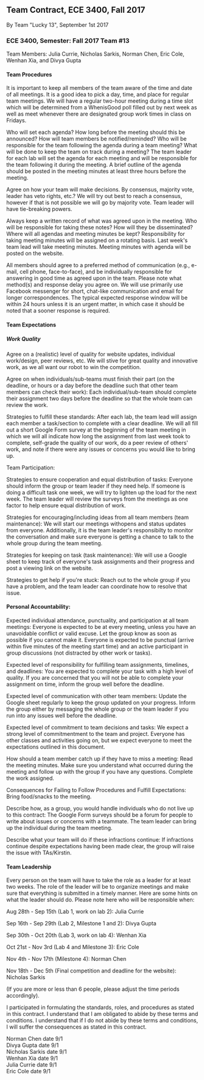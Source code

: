 ## Team Contract, ECE 3400, Fall 2017

By Team "Lucky 13", September 1st 2017

### ECE 3400, Semester: Fall 2017 Team #13

Team Members: Julia Currie, Nicholas Sarkis, Norman Chen, Eric Cole, Wenhan Xia, and Divya Gupta

#### Team Procedures

It is important to keep all members of the team aware of the time and date of all meetings. It is a good idea to pick a day, time, and place for regular team meetings. We will have a regular two-hour meeting during a time slot which will be determined from a WhenisGood poll filled out by next week as well as meet whenever there are designated group work times in class on Fridays.

Who will set each agenda? How long before the meeting should this be announced? How will team members be notified/reminded? Who will be responsible for the team following the agenda during a team meeting? What will be done to keep the team on track during a meeting? The team leader for each lab will set the agenda for each meeting and will be responsible for the team following it during the meeting. A brief outline of the agenda should be posted in the meeting minutes at least three hours before the meeting.

Agree on how your team will make decisions. By consensus, majority vote, leader has veto rights, etc.? We will try out best to reach a consensus, however if that is not possible we will go by majority vote. Team leader will have tie-breaking powers.

Always keep a written record of what was agreed upon in the meeting. Who will be responsible for taking these notes? How will they be disseminated? Where will all agendas and meeting minutes be kept? Responsibility for taking meeting minutes will be assigned on a rotating basis. Last week's team lead will take meeting minutes. Meeting minutes with agenda will be posted on the website.

All members should agree to a preferred method of communication (e.g., e-mail, cell phone, face-to-face), and be individually responsible for answering in good time as agreed upon in the team. Please note what method(s) and response delay you agree on. We will use primarily use Facebook messenger for short, chat-like communication and email for longer correspondences. The typical expected response window will be within 24 hours unless it is an urgent matter, in which case it should be noted that a sooner response is required.

#### Team Expectations

##### Work Quality

Agree on a (realistic) level of quality for website updates, individual work/design, peer reviews, etc. We will stive for great quality and innovative work, as we all want our robot to win the competition.

Agree on when individuals/sub-teams must finish their part (on the deadline, or hours or a day before the deadline such that other team members can check their work): Each individual/sub-team should complete their assignment two days before the deadline so that the whole team can review the work.

Strategies to fulfill these standards: After each lab, the team lead will assign each member a task/section to complete with a clear deadline. We will all fill out a short Google Form survey at the beginning of the team meeting in which we will all indicate how long the assignment from last week took to complete, self-grade the quality of our work, do a peer review of others' work, and note if there were any issues or concerns you would like to bring up.

Team Participation:

Strategies to ensure cooperation and equal distribution of tasks: Everyone should inform the group or team leader if they need help. If someone is doing a difficult task one week, we will try to lighten up the load for the next week. The team leader will review the surveys from the meetings as one factor to help ensure equal distribution of work. 

Strategies for encouraging/including ideas from all team members (team maintenance): We will start our meetings withopens and status updates from everyone. Additionally, it is the team leader's responsibilty to monitor the conversation and make sure everyone is getting a chance to talk to the whole group during the team meeting.

Strategies for keeping on task (task maintenance): We will use a Google sheet to keep track of everyone's task assignments and their progress and post a viewing link on the website.

Strategies to get help if you're stuck: Reach out to the whole group if you have a problem, and the team leader can coordinate how to resolve that issue.

#### Personal Accountability:

Expected individual attendance, punctuality, and participation at all team meetings: Everyone is expected to be at every meeting, unless you have an unavoidable conflict or valid excuse. Let the group know as soon as possible if you cannot make it. Everyone is expected to be punctual (arrive within five minutes of the meeting start time) and an active participant in group discussions (not distracted by other work or tasks).

Expected level of responsibility for fulfilling team assignments, timelines, and deadlines: You are expected to complete your task with a high level of quality. If you are concerned that you will not be able to complete your assignment on time, inform the group well before the deadline.

Expected level of communication with other team members: Update the Google sheet regularly to keep the group updated on your progress. Inform the group either by messaging the whole group or the team leader if you run into any issues well before the deadline. 

Expected level of commitment to team decisions and tasks: We expect a strong level of commitmentment to the team and project. Everyone has other classes and activities going on, but we expect everyone to meet the expectations outlined in this document.

How should a team member catch up if they have to miss a meeting: Read the meeting minutes. Make sure you understand what occurred during the meeting and follow up with the group if you have any questions. Complete the work assigned.

Consequences for Failing to Follow Procedures and Fulfill Expectations: Bring food/snacks to the meeting.

Describe how, as a group, you would handle individuals who do not live up to this contract: The Google Form surveys should be a forum for people to write about issues or concerns with a teammate. The team leader can bring up the individual during the team meeting.

Describe what your team will do if these infractions continue: If infractions continue despite expectations having been made clear, the group will raise the issue with TAs/Kirstin.

#### Team Leadership

Every person on the team will have to take the role as a leader for at least two weeks. The role of the leader will be to organize meetings and make sure that everything is submitted in a timely manner. Here are some hints on what the leader should do. Please note here who will be responsible when:

Aug 28th - Sep 15th (Lab 1, work on lab 2): Julia Currie

Sep 16th - Sep 29th (Lab 2, Milestone 1 and 2): Divya Gupta

Sep 30th - Oct 20th (Lab 3, work on lab 4): Wenhan Xia

Oct 21st - Nov 3rd (Lab 4 and Milestone 3): Eric Cole

Nov 4th - Nov 17th (Milestone 4): Norman Chen

Nov 18th - Dec 5th (Final competition and deadline for the website): Nicholas Sarkis

(If you are more or less than 6 people, please adjust the time periods accordingly).

I participated in formulating the standards, roles, and procedures as stated in this contract.
I understand that I am obligated to abide by these terms and conditions.
I understand that if I do not abide by these terms and conditions, I will suffer the consequences as stated in this contract. 

Norman Chen date 9/1 <br />
Divya Gupta date 9/1 <br />
Nicholas Sarkis date 9/1 <br />
Wenhan Xia date 9/1 <br />
Julia Currie date 9/1 <br />
Eric Cole date 9/1 <br />
